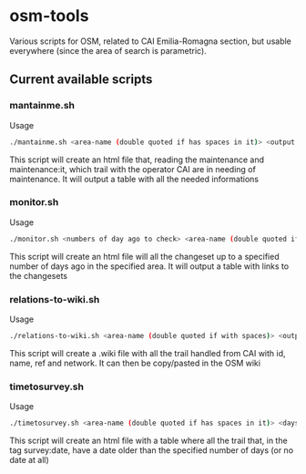 # osm-tools
Various scripts for OSM, related to CAI Emilia-Romagna section, but usable everywhere (since the area of search is parametric).

## Current available scripts

### mantainme.sh
Usage

```bash
./mantainme.sh <area-name (double quoted if has spaces in it)> <output filename> <output file path> < --keep if you want to keep temp files, for debugging purpose>
```

This script will create an html file that, reading the maintenance and maintenance:it, which trail with the operator CAI
are in needing of maintenance. It will output a table with all the needed informations

### monitor.sh
Usage

```bash
./monitor.sh <numbers of day ago to check> <area-name (double quoted if has spaces in it)>
```

This script will create an html file will all the changeset up to a specified number of days ago in the specified area.
It will output a table with links to the changesets

### relations-to-wiki.sh
Usage

```bash
./relations-to-wiki.sh <area-name (double quoted if with spaces)> <output file path>
```

This script will create a .wiki file with all the trail handled from CAI with id, name, ref and network. It can then be
copy/pasted in the OSM wiki

### timetosurvey.sh
Usage

```bash
./timetosurvey.sh <area-name (double quoted if has spaces in it)> <days between surveys> <output filename> <output file path>
```

This script will create an html file with a table where all the trail that, in the tag survey:date, have a date older than the
specified number of days (or no date at all) 
